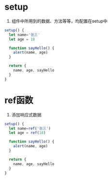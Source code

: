 
# setup 
1. 组件中所用到的数据、方法等等，均配置在setup中
```js
setup() {
  let name='张三'
  let age = 18

  function sayHello() {
    alert(name, age)
  }

  return {
    name, age, sayHello
  }
}
```

# ref函数
1. 添加响应式数据
```js
setup() {
  let name=ref('张三')
  let age = ref(18)

  function sayHello() {
    alert(name, age)
  }

  return {
    name, age, sayHello
  }
}
```